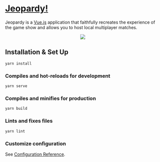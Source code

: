 # [Jeopardy!](https://jeopardy.chrisrobertsweb.dev/)

Jeopardy is a [Vue.js](https://vuejs.org/) application that faithfully recreates the experience of the game show and allows you to host local multiplayer matches.

<p align="center">
  <img src="https://assets.chrisrobertsweb.dev/github/jeopardy.webp">
</p>

## Installation & Set Up
```
yarn install
```

### Compiles and hot-reloads for development
```
yarn serve
```

### Compiles and minifies for production
```
yarn build
```

### Lints and fixes files
```
yarn lint
```

### Customize configuration
See [Configuration Reference](https://cli.vuejs.org/config/).
